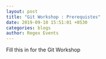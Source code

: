 ```yaml
---
layout: post
title: "Git Workshop : Prerequistes"
date: 2019-09-10 15:51:01 +0530
categories: blogs
author: Regex Events
---
```


Fill this in for the Git Workshop
